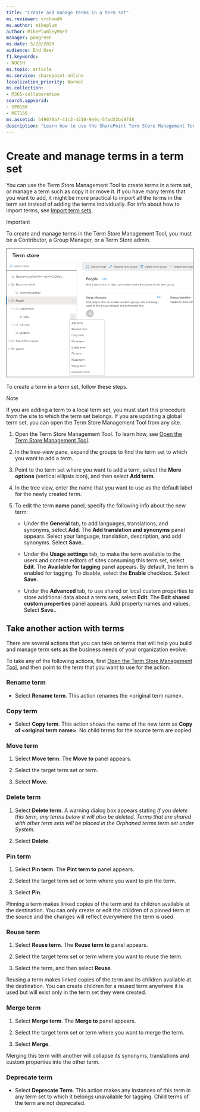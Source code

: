 ```yaml
---
title: "Create and manage terms in a term set"
ms.reviewer: vrchowdh
ms.author: mikeplum
author: MikePlumleyMSFT
manager: pamgreen
ms.date: 5/28/2020
audience: End User
f1.keywords:
- NOCSH
ms.topic: article
ms.service: sharepoint-online
localization_priority: Normal
ms.collection:  
- M365-collaboration
search.appverid:
- SPO160
- MET150
ms.assetid: 549070a7-41c2-4210-9e9c-5fad22bd8748
description: "Learn how to use the SharePoint Term Store Management Tool to create and edit terms in a term store for managed metadata."
---
```


# Create and manage terms in a term set

You can use the Term Store Management Tool to create terms in a term set, or manage a term such as copy it or move it. If you have many terms that you want to add, it might be more practical to import all the terms in the term set instead of adding the terms individually. For info about how to import terms, see [Import term sets](https://support.office.com/article/168fbc86-7fce-4288-9a1f-b83fc3921c18). 
  
> [!IMPORTANT]
>  To create and manage terms in the Term Store Management Tool, you must be a Contributor, a Group Manager, or a Term Store admin. 
  
![You can select a group name in the Term Store Management Tool to open a menu that lets you add terms to a term set](media/create-manage-term-sets.png)
  
To create a term in a term set, follow these steps.
  
> [!NOTE]
>  If you are adding a term to a local term set, you must start this procedure from the site to which the term set belongs. If you are updating a global term set, you can open the Term Store Management Tool from any site. 
  
1. Open the Term Store Management Tool. To learn how, see [Open the Term Store Management Tool](open-term-store-management-tool.md).
    
2. In the tree-view pane, expand the groups to find the term set to which you want to add a term.
    
3. Point to the term set where you want to add a term, select the **More options** (vertical ellipsis icon), and then select **Add term**.
    
4. In the tree view, enter the name that you want to use as the default label for the newly created term.
    
5. To edit the term **name** panel, specify the following info about the new term: 
    
    - Under the **General** tab, to add languages, translations, and synonyms, select **Add**. The **Add translation and synonyms** panel appears. Select your language, translation, description, and add synonyms. Select **Save.**.

    - Under the **Usage settings** tab, to make the term available to the users and content editors of sites consuming this term set, select **Edit**. The **Available for tagging** panel appears. By default, the term is enabled for tagging. To disable, select the **Enable** checkbox. Select **Save.**.

    - Under the **Advanced** tab, to use shared or local custom properties to store additional data about a term sets, select **Edit**. The **Edit shared custom properties** panel appears. Add property names and values. Select **Save.**. 

  
## Take another action with terms
<a name="__toc327965090"> </a>

There are several actions that you can take on terms that will help you build and manage term sets as the business needs of your organization evolve. 
  
To take any of the following actions, first [Open the Term Store Management Tool](open-term-store-management-tool.md), and then point to the term that you want to use for the action.
  
### Rename term
<a name="__rename_the_term"> </a>

- Select **Rename term**. This action renames the \<original term name\>. 
    
    
### Copy term
<a name="__copy_the_term"> </a>

- Select **Copy term**. This action shows the name of the new term as **Copy of \<original term name\>**. No child terms for the source term are copied. 
    
### Move term
<a name="__move_a_term"> </a>

1. Select **Move term**. The **Move to** panel appears.
    
2. Select the target term set or term. 
    
3. Select **Move**.
    
### Delete term
<a name="__delete_a_term"> </a>

1. Select **Delete term**. A warning dialog box appears stating *If you delete this term, any terms below it will also be deleted. Terms that are shared with other term sets will be placed in the Orphaned terms term set under System.* 
    
2. Select **Delete**.
    
### Pin term
<a name="__pin_term_to"> </a>

1. Select **Pin term**. The **Pint term to** panel appears.

2. Select the target term set or term where you want to pin the term. 
    
3. Select **Pin**.

Pinning a term makes linked copies of the term and its children available at the destination. You can only create or edit the children of a pinned term at the source and the changes will reflect everywhere the term is used.
    
### Reuse term
<a name="__reuse_a_term"> </a>

1. Select **Reuse term**. The **Reuse term to** panel appears.
    
2. Select the target term set or term where you want to reuse the term. 
    
3. Select the term, and then select **Reuse**.

Reusing a term makes linked copies of the term and its children available at the destination. You can create children for a reused term anywhere it is used but will exist only in the term set they were created.
    

### Merge term
<a name="__merge_a_term"> </a>

1. Select **Merge term**. The **Merge to** panel appears.
    
2. Select the target term set or term where you want to merge the term. 
    
3. Select **Merge**.

Merging this term with another will collapse its synonyms, translations and custom properties into the other term.
    
### Deprecate term
<a name="__deprecate_a_term"> </a>

- Select **Deprecate Term**. This action makes any instances of this term in any term set to which it belongs unavailable for tagging. Child terms of the term are not deprecated. 
